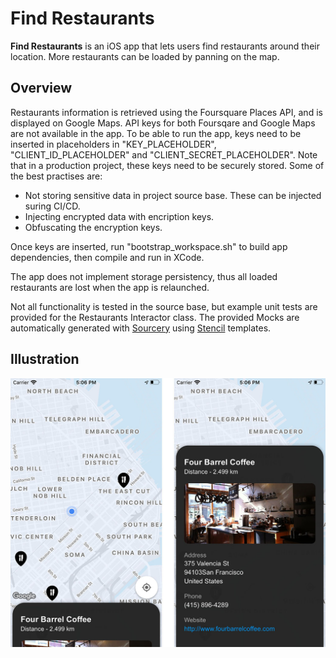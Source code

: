 # Find Restaurants
**Find Restaurants** is an iOS app that lets users find restaurants around their location. More restaurants can be loaded by panning on the map.

## Overview
Restaurants information is retrieved using the Foursquare Places API, and is displayed on Google Maps. API keys for both Foursqare and Google Maps are not available in the app. To be able to run the app, keys need to be inserted in placeholders in "KEY\_PLACEHOLDER", "CLIENT\_ID\_PLACEHOLDER" and "CLIENT\_SECRET\_PLACEHOLDER". Note that in a production project, these keys need to be securely stored. Some of the best practises are:

* Not storing sensitive data in project source base. These can be injected suring CI/CD.
* Injecting encrypted data with encription keys.
* Obfuscating the encryption keys.

Once keys are inserted, run "bootstrap_workspace.sh" to build app dependencies, then compile and run in XCode.

The app does not implement storage persistency, thus all loaded restaurants are lost when the app is relaunched.

Not all functionality is tested in the source base, but example unit tests are provided for the Restaurants Interactor class. The provided Mocks are automatically generated with [Sourcery](https://github.com/krzysztofzablocki/Sourcery) using [Stencil](https://github.com/stencilproject/Stencil) templates.

## Illustration

<img src="Demo/demo.jpg" width="630">
